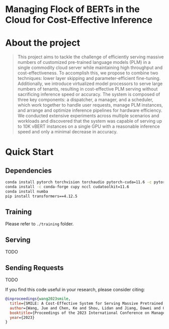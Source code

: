 # Managing Flock of BERTs in the Cloud for Cost-Effective Inference

# About the project

> This project aims to tackle the challenge of efficiently serving massive numbers of customized pre-trained language models (PLM) in a single commodity cloud server while maintaining high throughput and cost-effectiveness. To accomplish this, we propose to combine two techniques: lower layer skipping and parameter-efficient fine-tuning. Additionally, we introduce virtualized model processors to serve large numbers of tenants, resulting in cost-effective PLM serving without sacrificing inference speed or accuracy.
> The system is composed of three key components: a dispatcher, a manager, and a scheduler, which work together to handle user requests, manage PLM instances, and arrange and optimize inference pipelines for hardware efficiency. We conducted extensive experiments across multiple scenarios and workloads and discovered that the system was capable of serving up to 10K vBERT instances on a single GPU with a reasonable inference speed and only a minimal decrease in accuracy.

# Quick Start

## Dependencies

```bash
conda install pytorch torchvision torchaudio pytorch-cuda=11.6 -c pytorch -c nvidia
conda install -c conda-forge cupy nccl cudatoolkit=11.6
conda install numba
pip install transformers==4.12.5
```

## Training

Please refer to `./training` folder.

## Serving

TODO

## Sending Requests

TODO


If you find this code useful in your research, please consider citing:
```bib
@inproceedings{wang2023smile,
  title={SMILE: A Cost-Effective System for Serving Massive Pretrained Language Models in the Cloud (Demo)},
  author={Wang, Jue and Chen, Ke and Shou, Lidan and Jiang, Dawei and Chen, Gang},
  booktitle={Proceedings of the 2023 International Conference on Management of Data},
  year={2023}
}
```
